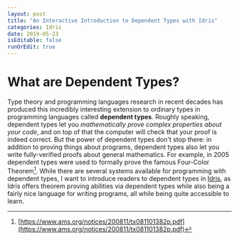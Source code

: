 ```yaml
---
layout: post
title: "An Interactive Introduction to Dependent Types with Idris"
categories: Idris
date: 2019-05-23
isEditable: false
runOrEdit: true
---
```


# What are Dependent Types?

Type theory and programming languages research in recent decades has produced this incredibly interesting extension to ordinary types in programming languages called **dependent types**. Roughly speaking, dependent types let you *mathematically prove complex properties about your code*, and on top of that the computer will check that your proof is indeed correct. But the power of dependent types don't stop there: in addition to proving things about programs, dependent types also let you write fully-verified proofs about general mathematics. For example, in 2005 dependent types were used to formally prove the famous Four-Color Theorem[^4color]. While there are several systems available for programming with dependent types, I want to introduce readers to dependent types in [Idris](https://www.idris-lang.org), as Idris offers theorem proving abilities via dependent types while also being a fairly nice language for writing programs, all while being quite accessible to learn.


[^4color]: [https://www.ams.org/notices/200811/tx081101382p.pdf](https://www.ams.org/notices/200811/tx081101382p.pdf)
